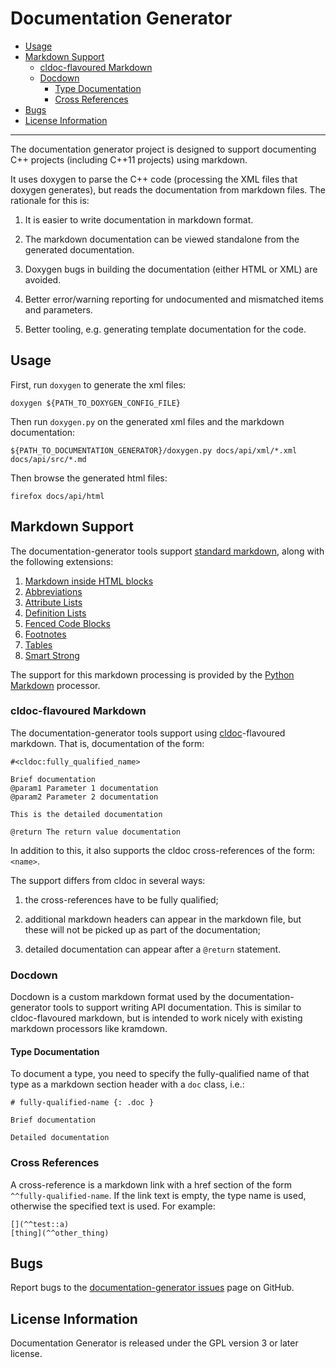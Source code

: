 # Documentation Generator

- [Usage](#usage)
- [Markdown Support](#markdown-support)
  - [cldoc-flavoured Markdown](#cldoc-flavoured-markdown)
  - [Docdown](#docdown)
    - [Type Documentation](#type-documentation)
    - [Cross References](#cross-references)
- [Bugs](#bugs)
- [License Information](#license-information)

----------

The documentation generator project is designed to support documenting C++
projects (including C++11 projects) using markdown.

It uses doxygen to parse the C++ code (processing the XML files that doxygen
generates), but reads the documentation from markdown files. The rationale for
this is:

1.  It is easier to write documentation in markdown format.

2.  The markdown documentation can be viewed standalone from the generated
    documentation.

3.  Doxygen bugs in building the documentation (either HTML or XML) are avoided.

4.  Better error/warning reporting for undocumented and mismatched items and
    parameters.

5.  Better tooling, e.g. generating template documentation for the code.

## Usage

First, run `doxygen` to generate the xml files:

    doxygen ${PATH_TO_DOXYGEN_CONFIG_FILE}

Then run `doxygen.py` on the generated xml files and the markdown documentation:

    ${PATH_TO_DOCUMENTATION_GENERATOR}/doxygen.py docs/api/xml/*.xml docs/api/src/*.md

Then browse the generated html files:

    firefox docs/api/html

## Markdown Support

The documentation-generator tools support
[standard markdown](http://daringfireball.net/projects/markdown/syntax), along
with the following extensions:

1.  [Markdown inside HTML blocks](https://pythonhosted.org/Markdown/extensions/extra.html#markdown-inside-html-blocks)
2.  [Abbreviations](https://pythonhosted.org/Markdown/extensions/abbreviations.html#syntax)
3.  [Attribute Lists](https://pythonhosted.org/Markdown/extensions/attr_list.html#syntax)
4.  [Definition Lists](https://pythonhosted.org/Markdown/extensions/definition_lists.html#syntax)
5.  [Fenced Code Blocks](https://pythonhosted.org/Markdown/extensions/fenced_code_blocks.html#syntax)
6.  [Footnotes](https://pythonhosted.org/Markdown/extensions/footnotes.html#syntax)
7.  [Tables](https://pythonhosted.org/Markdown/extensions/tables.html#syntax)
8.  [Smart Strong](https://pythonhosted.org/Markdown/extensions/smart_strong.html#summary)

The support for this markdown processing is provided by the
[Python Markdown](https://pythonhosted.org/Markdown/) processor.

### cldoc-flavoured Markdown

The documentation-generator tools support using
[cldoc](https://github.com/jessevdk/cldoc)-flavoured markdown. That is,
documentation of the form:

	#<cldoc:fully_qualified_name>

	Brief documentation
	@param1 Parameter 1 documentation
	@param2 Parameter 2 documentation

	This is the detailed documentation

	@return The return value documentation

In addition to this, it also supports the cldoc cross-references of the form:
`<name>`.

The support differs from cldoc in several ways:

1.  the cross-references have to be fully qualified;

2.  additional markdown headers can appear in the markdown file, but these will
    not be picked up as part of the documentation;

3.  detailed documentation can appear after a `@return` statement.

### Docdown

Docdown is a custom markdown format used by the documentation-generator tools
to support writing API documentation. This is similar to cldoc-flavoured
markdown, but is intended to work nicely with existing markdown processors like
kramdown.

#### Type Documentation

To document a type, you need to specify the fully-qualified name of that type
as a markdown section header with a `doc` class, i.e.:

	# fully-qualified-name {: .doc }

	Brief documentation

	Detailed documentation

### Cross References

A cross-reference is a markdown link with a href section of the form
`^^fully-qualified-name`. If the link text is empty, the type name is used,
otherwise the specified text is used. For example:

	[](^^test::a)
	[thing](^^other_thing)

## Bugs

Report bugs to the
[documentation-generator issues](https://github.com/rhdunn/documentation-generator/issues)
page on GitHub.

## License Information

Documentation Generator is released under the GPL version 3 or later license.
